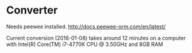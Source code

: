 # Converter

Needs peewee installed. http://docs.peewee-orm.com/en/latest/

Current conversion (2016-01-08) takes around 12 minutes on a computer 
with Intel(R) Core(TM) i7-4770K CPU @ 3.50GHz and 8GB RAM


